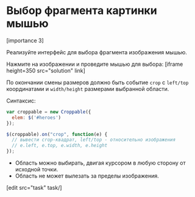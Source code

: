 # Выбор фрагмента картинки мышью

[importance 3]

Реализуйте интерфейс для выбора фрагмента изображения мышью. 

Нажмите на изображении и проведите мышью для выбора:
[iframe height=350 src="solution" link]

По окончании смены размеров должно быть событие `crop` c `left/top` координатами и `width/height` размерами выбранной области.

Синтаксис:

```js
var croppable = new Croppable({
  elem: $('#heroes')
});

$(croppable).on("crop", function(e) {
  // вывести crop-квадрат, left/top - относительно изображения
  // e.left, e.top, e.width, e.height
});
```

<ul>
<li>Область можно выбирать, двигая курсором в любую сторону от исходной точки.</li>
<li>Область не может вылезать за пределы изображения.</li>
</ul>

[edit src="task" task/]

